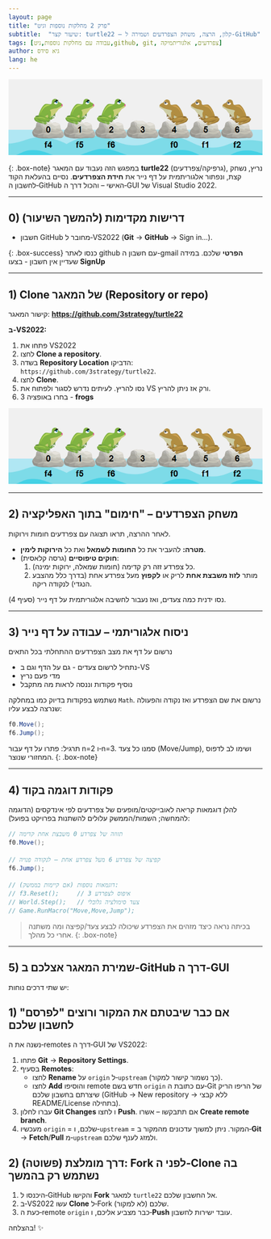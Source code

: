 ```yaml
---
layout: page
title: "פרק 2 מחלקות נוספות וגיט"
subtitle:  "שיעור קצר: turtle22 – קלון, הרצה, משחק הצפרדעים ושמירה ל‑GitHub"
tags: [עבודה עם מחלקות נוספות,גיט,github, git, צפרדעים, אלגוריתמיקה]
author: גיא סידס
lang: he
---
```







![frogs](image-10.png)

{: .box-note}
במפגש הזה נעבוד עם המאגר **turtle22** (גרפיקה/צפרדעים), נריץ, נשחק קצת, ונפתור אלגוריתמית על דף נייר את **חידת הצפרדעים**. נסיים בהעלאת הקוד לחשבון ה‑GitHub האישי – והכול דרך ה‑GUI של Visual Studio 2022.

---

## 0) דרישות מקדימות (להמשך השיעור)
- חשבון GitHub מחובר ל‑VS2022 (‎**Git** → **GitHub** → Sign in...).

{: .box-success}
כנסו לאתר github עם חשבון ה-gmail **הפרטי** שלכם. במידה שעדיין אין חשבון  - בצעו **SignUp**

---

## 1) Clone של המאגר (Repository or repo)
קישור המאגר: **https://github.com/3strategy/turtle22**  

**ב‑VS2022:**
1. פתחו את VS2022
2. לחצו **Clone a repository**.
3. בשדה **Repository Location** הדביקו: `https://github.com/3strategy/turtle22`.
4. לחצו **Clone**.
5. נסו להריץ. לעיתים נדרש לסגור ולפתוח את VS ורק אז ניתן להריץ.
6. בחרו באופציה 3 - **frogs**

![frogs](image-10.png)

---

## 2) משחק הצפרדעים – "חימום" בתוך האפליקציה
לאחר ההרצה, תראו תצוגה עם צפרדעים חומות וירוקות.
- **מטרה:** להעביר את כל **החומות לשמאל** ואת כל **הירוקות לימין**.
- **חוקים טיפוסיים** (גרסה קלאסית):
  1. כל צפרדע זזה רק קדימה (חומות שמאלה, ירוקות ימינה).
  2. מותר **לזוז משבצת אחת** לריק או **לקפוץ** מעל צפרדע אחת (בדרך כלל מהצבע הנגדי) לנקודה ריקה.

נסו ידנית כמה צעדים, ואז נעבור לחשיבה אלגוריתמית על דף נייר (סעיף 4).

---

## 3) ניסוח אלגוריתמי – עבודה על דף נייר
נרשום על דף את מצב הצפרדעים ההתחלתי בכל התאים
- נתחיל לרשום צעדים - גם על הדף וגם ב-VS
- מדי פעם נריץ
- נוסיף פקודות וננסה לראות מה מתקבל

נשתמש בפקודות בדיוק כמו במחלקה `Math`. נרשום את שם הצפרדע ואז נקודה והפעולה שנרצה לבצע עליו:

```csharp
f0.Move(); 
f6.Jump();
```



תרגיל: פתרו על דף עבור n=2 ו‑n=3. סמנו כל צעד (Move/Jump), ושימו לב לדפוס המחזורי שנוצר.
{: .box-note}


</details>

---

## 4) פקודות דוגמה בקוד
להלן דוגמאות קריאה לאובייקטים/מופעים של צפרדעים לפי אינדקסים (הדוגמה להמחשה; השמות/הממשק עלולים להשתנות בפרויקט בפועל):

```csharp
// תזוזה של צפרדע 0 משבצת אחת קדימה
f0.Move();

// קפיצה של צפרדע 6 מעל צפרדע אחת – לנקודה פנויה
f6.Jump();

// דוגמאות נוספות (אם קיימות בממשק):
// f3.Reset();     // איפוס לצפרדע 3
// World.Step();   // צעד סימולציה גלובלי
// Game.RunMacro("Move,Move,Jump");
```

> בכיתה נראה כיצד מזהים את הצפרדע שיכולה לבצע צעד/קפיצה ומה משתנה אחרי כל מהלך.
{: .box-note}

---

## 5) שמירת המאגר אצלכם ב‑GitHub דרך ה‑GUI
יש שתי דרכים נוחות:

## 1) אם כבר שיבטתם את המקור ורוצים "לפרסם" לחשבון שלכם
נשנה את ה‑remotes דרך ה‑GUI של VS2022:
1. פתחו **Git** → **Repository Settings**.
2. בסעיף **Remotes**:
   - לחצו **Rename** על `origin` ל‑`upstream` (כך נשמור קישור למקור).
   - לחצו **Add** והוסיפו remote חדש בשם `origin` עם כתובת ה‑Git של הריפו הריק שיצרתם בחשבון שלכם (GitHub → ‎New repository → ללא קבצי README/License בתחילה).
3. עברו לחלון **Git Changes** ו לחצו **Push**. אם תתבקשו – אשרו **Create remote branch**.
4. מעכשיו `origin` = שלכם, ו‑`upstream` = המקור. ניתן למשוך עדכונים מהמקור ב‑**Git** → **Fetch**/**Pull** מ‑`upstream` ולמזג לענף שלכם.



## 2) דרך מומלצת (פשוטה): Fork לפני ה‑Clone בה נשתמש רק בהמשך
1. היכנסו ל‑GitHub והקישו **Fork** למאגר `turtle22` אל החשבון שלכם.
2. ב‑VS2022 עשו **Clone** ל‑Fork שלכם (לא למקור).
3. כעת ה‑remote `origin` כבר מצביע אליכם, ו‑**Push** עובד ישירות לחשבון.



בהצלחה! ✨


